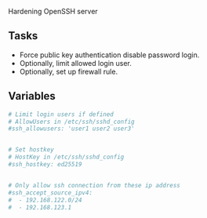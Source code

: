 Hardening OpenSSH server

## Tasks
- Force public key authentication disable password login.
- Optionally, limit allowed login user.
- Optionally, set up firewall rule.

## Variables
```yaml
# Limit login users if defined
# AllowUsers in /etc/ssh/sshd_config
#ssh_allowusers: 'user1 user2 user3'


# Set hostkey
# HostKey in /etc/ssh/sshd_config
#ssh_hostkey: ed25519


# Only allow ssh connection from these ip address
#ssh_accept_source_ipv4:
#  - 192.168.122.0/24
#  - 192.168.123.1
```

